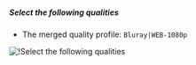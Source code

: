 ##### Select the following qualities

- The merged quality profile: `Bluray|WEB-1080p`

![!Select the following qualities](/SQP/images/1-web-select-qualities.png)
